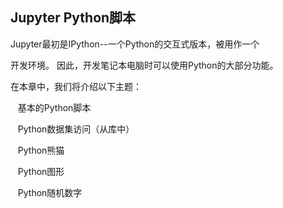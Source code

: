 ## Jupyter Python脚本


Jupyter最初是IPython--一个Python的交互式版本，被用作一个

开发环境。 因此，开发笔记本电脑时可以使用Python的大部分功能。

在本章中，我们将介绍以下主题：

   基本的Python脚本

   Python数据集访问（从库中）

   Python熊猫

   Python图形

   Python随机数字